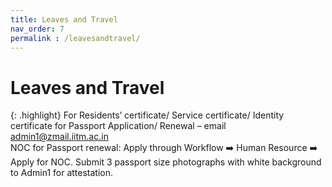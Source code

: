```yaml
---
title: Leaves and Travel
nav_order: 7
permalink : /leavesandtravel/
---
```


# Leaves and Travel

{: .highlight}
For Residents’ certificate/ Service certificate/ Identity certificate for Passport Application/ Renewal – 
email [admin1@zmail.iitm.ac.in](mailto:admin1@izmail.iitm.ac.in)
<br> NOC for Passport renewal: Apply through Workflow :arrow_right: Human Resource :arrow_right: Apply for NOC. Submit 3 passport size photographs with white background to Admin1 for attestation.
 